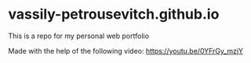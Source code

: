 # vassily-petrousevitch.github.io
This is a repo for my personal web portfolio

Made with the help of the following video: https://youtu.be/0YFrGy_mzjY
